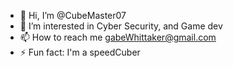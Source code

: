 - 👋 Hi, I’m @CubeMaster07
- 👀 I’m interested in Cyber Security, and Game dev
- 📫 How to reach me gabeWhittaker@gmail.com
- ⚡ Fun fact: I'm a speedCuber

<!---
CubeMaster07/CubeMaster07 is a ✨ special ✨ repository because its `README.md` (this file) appears on your GitHub profile.
You can click the Preview link to take a look at your changes.
--->
